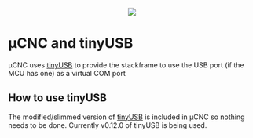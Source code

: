 <p align="center">
<img src="https://github.com/Paciente8159/uCNC/blob/master/docs/logo.png?raw=true">
</p>


# µCNC and tinyUSB
µCNC uses [tinyUSB](https://github.com/hathach/tinyusb) to provide the stackframe to use the USB port (if the MCU has one) as a virtual COM port

## How to use tinyUSB
The modified/slimmed version of [tinyUSB](https://github.com/hathach/tinyusb) is included in µCNC so nothing needs to be done. Currently v0.12.0 of tinyUSB is being used.

